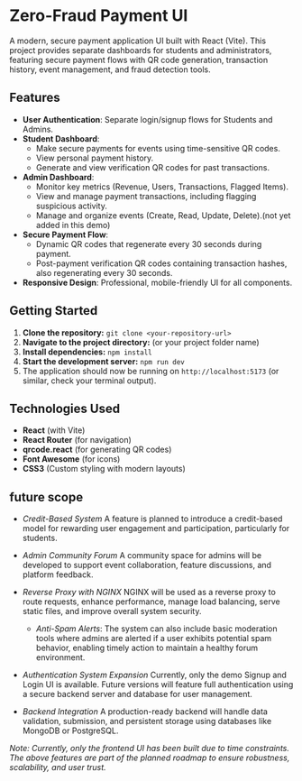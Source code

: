 # Zero-Fraud Payment UI

A modern, secure payment application UI built with React (Vite). This project provides separate dashboards for students and administrators, featuring secure payment flows with QR code generation, transaction history, event management, and fraud detection tools.

## Features

*   **User Authentication**: Separate login/signup flows for Students and Admins.
*   **Student Dashboard**:
    *   Make secure payments for events using time-sensitive QR codes.
    *   View personal payment history.
    *   Generate and view verification QR codes for past transactions.
*   **Admin Dashboard**:
    *   Monitor key metrics (Revenue, Users, Transactions, Flagged Items).
    *   View and manage payment transactions, including flagging suspicious activity.
    *   Manage and organize events (Create, Read, Update, Delete).(not yet added in this demo)
*   **Secure Payment Flow**:
    *   Dynamic QR codes that regenerate every 30 seconds during payment.
    *   Post-payment verification QR codes containing transaction hashes, also regenerating every 30 seconds.
*   **Responsive Design**: Professional, mobile-friendly UI for all components.

## Getting Started

1.  **Clone the repository:**
    `git clone <your-repository-url>`
2.  **Navigate to the project directory:**
    (or your project folder name)
3.  **Install dependencies:**
    `npm install`
4.  **Start the development server:**
    `npm run dev`
5.  The application should now be running on `http://localhost:5173` (or similar, check your terminal output).

## Technologies Used

*   **React** (with Vite)
*   **React Router** (for navigation)
*   **qrcode.react** (for generating QR codes)
*   **Font Awesome** (for icons)
*   **CSS3** (Custom styling with modern layouts)

## future scope

* *Credit-Based System*
  A feature is planned to introduce a credit-based model for rewarding user engagement and participation, particularly for students.

* *Admin Community Forum*
  A community space for admins will be developed to support event collaboration, feature discussions, and platform feedback.

  
* *Reverse Proxy with NGINX*
  NGINX will be used as a reverse proxy to route requests, enhance performance, manage load balancing, serve static files, and improve overall system security.


  * *Anti-Spam Alerts*: The system can also include basic moderation tools where admins are alerted if a user exhibits potential spam behavior, enabling timely action to maintain a healthy forum environment.

* *Authentication System Expansion*
  Currently, only the demo Signup and Login UI is available. Future versions will feature full authentication using a secure backend server and database for user management.

* *Backend Integration*
  A production-ready backend will handle data validation, submission, and persistent storage using databases like MongoDB or PostgreSQL.


*Note: Currently, only the frontend UI has been built due to time constraints. The above features are part of the planned roadmap to ensure robustness, scalability, and user trust.*